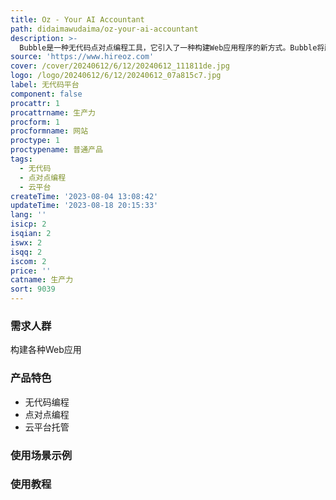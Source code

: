 ```yaml
---
title: Oz - Your AI Accountant
path: didaimawudaima/oz-your-ai-accountant
description: >-
  Bubble是一种无代码点对点编程工具，它引入了一种构建Web应用程序的新方式。Bubble将所有应用程序托管在其云平台上，为用户提供强大的无代码开发功能，使其可以轻松创建和部署各种Web应用。
source: 'https://www.hireoz.com'
cover: /cover/20240612/6/12/20240612_111811de.jpg
logo: /logo/20240612/6/12/20240612_07a815c7.jpg
label: 无代码平台
component: false
procattr: 1
procattrname: 生产力
procform: 1
procformname: 网站
proctype: 1
proctypename: 普通产品
tags:
  - 无代码
  - 点对点编程
  - 云平台
createTime: '2023-08-04 13:08:42'
updateTime: '2023-08-18 20:15:33'
lang: ''
isicp: 2
isqian: 2
iswx: 2
isqq: 2
iscom: 2
price: ''
catname: 生产力
sort: 9039
---
```




### 需求人群
构建各种Web应用

### 产品特色
- 无代码编程
- 点对点编程
- 云平台托管

### 使用场景示例


### 使用教程


  
